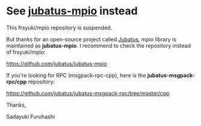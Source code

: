 # See [jubatus-mpio](https://github.com/jubatus/jubatus-mpio) instead

This frsyuki/mpio repository is suspended.

But thanks for an open-source project called [Jubatus](http://jubat.us/en/), mpio library is maintained as **jubatus-mpio**.
I recommend to check the repository instead of frsyuki/mpio:

https://github.com/jubatus/jubatus-mpio

If you're looking for RPC (msgpack-rpc-cpp), here is the **jubatus-msgpack-rpc/cpp** repository:

https://github.com/jubatus/jubatus-msgpack-rpc/tree/master/cpp

Thanks,

Sadayuki Furuhashi

